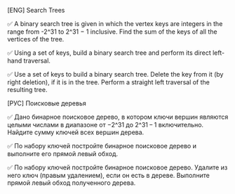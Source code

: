 
[ENG] Search Trees

✅ A binary search tree is given in which the vertex keys are integers in the range from -2^31 to 2^31 − 1 inclusive. Find the sum of the keys of all the vertices of the tree.

✅ Using a set of keys, build a binary search tree and perform its direct left-hand traversal.

✅ Use a set of keys to build a binary search tree. Delete the key from it (by right deletion), if it is in the tree. Perform a straight left traversal of the resulting tree.

[РУС] Поисковые деревья

✅ Дано бинарное поисковое дерево, в котором ключи вершин являются целыми числами в диапазоне от −2^31 до 2^31 − 1 включительно. Найдите сумму ключей всех вершин дерева.

✅ По набору ключей постройте бинарное поисковое дерево и выполните его прямой левый обход.

✅ По набору ключей постройте бинарное поисковое дерево. Удалите из него ключ (правым удалением), если он есть в дереве. Выполните прямой левый обход полученного дерева.



